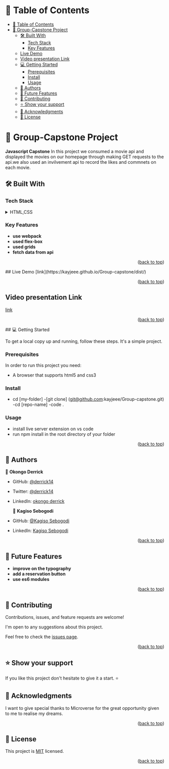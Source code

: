 # 📗 Table of Contents
- [📗 Table of Contents](#-table-of-contents)
- [📖 Group-Capstone Project ](#-group-capstone-project-)
  - [🛠 Built With ](#-built-with-)
    - [Tech Stack ](#tech-stack-)
    - [Key Features ](#key-features-)
  - [Live Demo](#live-demo)
  - [Video presentation Link](#video-presentation-link)
  - [💻 Getting Started ](#-getting-started-)
    - [Prerequisites](#prerequisites)
    - [Install](#install)
    - [Usage](#usage)
  - [👥 Authors ](#-authors-)
  - [🔭 Future Features ](#-future-features-)
  - [🤝 Contributing ](#-contributing-)
  - [⭐️ Show your support ](#️-show-your-support-)
  - [🙏 Acknowledgments ](#-acknowledgments-)
  - [📝 License ](#-license-)



# 📖 Group-Capstone Project <a name="about-project"></a>


**Javascript Capstone** In this project we consumed a movie api and displayed the movies on our homepage through making GET requests to the api.we also used an invilvement api to record the likes and commnets on each movie.
## 🛠 Built With <a name="built-with"></a>

### Tech Stack <a name="tech-stack"></a>

<details>
  <summary>HTML,CSS</summary>
  <summary>Javasript</summary>
  <summary>Linters</summary>
  <summary>Github</summary>
   <summary>nodejs</summary>
</details>


### Key Features <a name="key-features"></a>

- **use webpack**
- **used flex-box**
- **used grids**
- **fetch data from api**

<p align="right">(<a href="#readme-top">back to top</a>)</p>
## Live Demo
[link](https://kayjeee.github.io/Group-capstone/dist/)

<p align="right">(<a href="#readme-top">back to top</a>)</p>

## Video presentation Link

 [link](https://drive.google.com/file/d/1wDuAy13O13CUaOgMJsHIMNwyzkaqJigV/view?usp=sharing)

 <p align="right">(<a href="#readme-top">back to top</a>)</p>
## 💻 Getting Started <a name="getting-started"></a>

To get a local copy up and running, follow these steps. It's a simple project.

### Prerequisites
In order to run this project you need:
- A browser that supports html5 and css3

### Install

- cd [my-folder]
-[git clone] (git@github.com:kayjeee/Group-capstone.git)
-cd [repo-name]
-code .

### Usage

- install live server extension on vs code
- run npm install in the root directory of your folder

<p align="right">(<a href="#readme-top">back to top</a>)</p>

## 👥 Authors <a name="authors"></a>

👤 **Okongo Derrick**
    
- GitHub: [@derrick14](https://github.com/derrick14/51)
- Twitter: [@derrick14](https://twitter.com/DerrickHayle)
- LinkedIn: [okongo derrick](https://www.linkedin.com/in/okongo-derrick-a0147622b/)
  
  👤 **Kagiso Sebogodi**
    
- GitHub: [@Kagiso Sebogodi](https://github.com/kayjeee)
- LinkedIn: [Kagiso Sebogodi](https://www.linkedin.com/in/kagiso-sebogodi/)

<p align="right">(<a href="#readme-top">back to top</a>)</p>

## 🔭 Future Features <a name="future-features"></a>

- **improve on the typography**
- **add a reservation button**
- **use es6 modules**

<p align="right">(<a href="#readme-top">back to top</a>)</p>

## 🤝 Contributing <a name="contributing"></a>

Contributions, issues, and feature requests are welcome!

I'm open to any suggestions about this project.

Feel free to check the [issues page](https://github.com/kayjeee/Group-capstone/issues).


<p align="right">(<a href="#readme-top">back to top</a>)</p>

## ⭐️ Show your support <a name="support"></a>

If you like this project don't hesitate to give it a start. ⭐️

## 🙏 Acknowledgments <a name="acknowledgements"></a>

I want to give special thanks to Microverse for the great opportunity given to me to realise my dreams.

<p align="right">(<a href="#readme-top">back to top</a>)</p>

## 📝 License <a name="license"></a>

This project is [MIT](./LICENSE.md) licensed.

<p align="right">(<a href="#readme-top">back to top</a>)</p>
